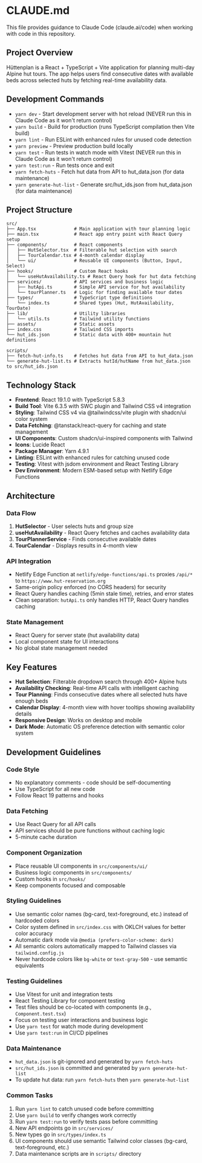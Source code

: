 # CLAUDE.md

This file provides guidance to Claude Code (claude.ai/code) when working with code in this repository.

## Project Overview

Hüttenplan is a React + TypeScript + Vite application for planning multi-day Alpine hut tours. The app helps users find consecutive dates with available beds across selected huts by fetching real-time availability data.

## Development Commands

- `yarn dev` - Start development server with hot reload (NEVER run this in Claude Code as it won't return control)
- `yarn build` - Build for production (runs TypeScript compilation then Vite build)
- `yarn lint` - Run ESLint with enhanced rules for unused code detection
- `yarn preview` - Preview production build locally
- `yarn test` - Run tests in watch mode with Vitest (NEVER run this in Claude Code as it won't return control)
- `yarn test:run` - Run tests once and exit
- `yarn fetch-huts` - Fetch hut data from API to hut_data.json (for data maintenance)
- `yarn generate-hut-list` - Generate src/hut_ids.json from hut_data.json (for data maintenance)

## Project Structure

```
src/
├── App.tsx              # Main application with tour planning logic
├── main.tsx             # React app entry point with React Query setup
├── components/          # React components
│   ├── HutSelector.tsx  # Filterable hut selection with search
│   ├── TourCalendar.tsx # 4-month calendar display
│   └── ui/              # Reusable UI components (Button, Input, Select)
├── hooks/               # Custom React hooks
│   └── useHutAvailability.ts # React Query hook for hut data fetching
├── services/            # API services and business logic
│   ├── hutApi.ts        # Simple API service for hut availability
│   └── tourPlanner.ts   # Logic for finding available tour dates
├── types/               # TypeScript type definitions
│   └── index.ts         # Shared types (Hut, HutAvailability, TourDate)
├── lib/                 # Utility libraries
│   └── utils.ts         # Tailwind utility functions
├── assets/              # Static assets
├── index.css            # Tailwind CSS imports
└── hut_ids.json         # Static data with 400+ mountain hut definitions

scripts/
├── fetch-hut-info.ts    # Fetches hut data from API to hut_data.json
└── generate-hut-list.ts # Extracts hutId/hutName from hut_data.json to src/hut_ids.json
```

## Technology Stack

- **Frontend**: React 19.1.0 with TypeScript 5.8.3
- **Build Tool**: Vite 6.3.5 with SWC plugin and Tailwind CSS v4 integration
- **Styling**: Tailwind CSS v4 via @tailwindcss/vite plugin with shadcn/ui color system
- **Data Fetching**: @tanstack/react-query for caching and state management
- **UI Components**: Custom shadcn/ui-inspired components with Tailwind
- **Icons**: Lucide React
- **Package Manager**: Yarn 4.9.1
- **Linting**: ESLint with enhanced rules for catching unused code
- **Testing**: Vitest with jsdom environment and React Testing Library
- **Dev Environment**: Modern ESM-based setup with Netlify Edge Functions

## Architecture

### Data Flow
1. **HutSelector** - User selects huts and group size
2. **useHutAvailability** - React Query fetches and caches availability data
3. **TourPlannerService** - Finds consecutive available dates
4. **TourCalendar** - Displays results in 4-month view

### API Integration
- Netlify Edge Function at `netlify/edge-functions/api.ts` proxies `/api/*` to `https://www.hut-reservation.org`
- Same-origin policy enforced (no CORS headers) for security
- React Query handles caching (5min stale time), retries, and error states
- Clean separation: `hutApi.ts` only handles HTTP, React Query handles caching

### State Management
- React Query for server state (hut availability data)
- Local component state for UI interactions
- No global state management needed

## Key Features

- **Hut Selection**: Filterable dropdown search through 400+ Alpine huts
- **Availability Checking**: Real-time API calls with intelligent caching
- **Tour Planning**: Finds consecutive dates where all selected huts have enough beds
- **Calendar Display**: 4-month view with hover tooltips showing availability details
- **Responsive Design**: Works on desktop and mobile
- **Dark Mode**: Automatic OS preference detection with semantic color system

## Development Guidelines

### Code Style
- No explanatory comments - code should be self-documenting
- Use TypeScript for all new code
- Follow React 19 patterns and hooks

### Data Fetching
- Use React Query for all API calls
- API services should be pure functions without caching logic
- 5-minute cache duration

### Component Organization
- Place reusable UI components in `src/components/ui/`
- Business logic components in `src/components/`
- Custom hooks in `src/hooks/`
- Keep components focused and composable

### Styling Guidelines
- Use semantic color names (bg-card, text-foreground, etc.) instead of hardcoded colors
- Color system defined in `src/index.css` with OKLCH values for better color accuracy
- Automatic dark mode via `@media (prefers-color-scheme: dark)`
- All semantic colors automatically mapped to Tailwind classes via `tailwind.config.js`
- Never hardcode colors like `bg-white` or `text-gray-500` - use semantic equivalents

### Testing Guidelines
- Use Vitest for unit and integration tests
- React Testing Library for component testing
- Test files should be co-located with components (e.g., `Component.test.tsx`)
- Focus on testing user interactions and business logic
- Use `yarn test` for watch mode during development
- Use `yarn test:run` in CI/CD pipelines

### Data Maintenance
- `hut_data.json` is git-ignored and generated by `yarn fetch-huts`
- `src/hut_ids.json` is committed and generated by `yarn generate-hut-list`
- To update hut data: run `yarn fetch-huts` then `yarn generate-hut-list`

### Common Tasks
1. Run `yarn lint` to catch unused code before committing
2. Use `yarn build` to verify changes work correctly
3. Run `yarn test:run` to verify tests pass before committing
4. New API endpoints go in `src/services/`
5. New types go in `src/types/index.ts`
6. UI components should use semantic Tailwind color classes (bg-card, text-foreground, etc.)
7. Data maintenance scripts are in `scripts/` directory